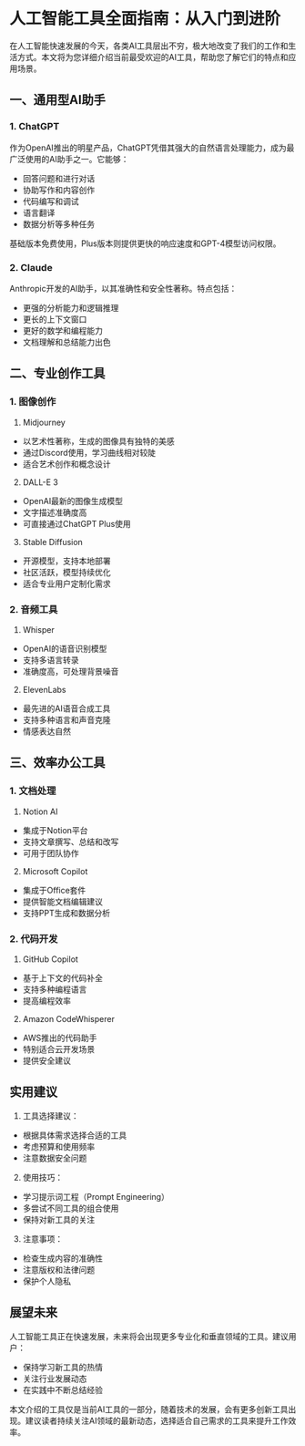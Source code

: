 # 人工智能工具全面指南：从入门到进阶

在人工智能快速发展的今天，各类AI工具层出不穷，极大地改变了我们的工作和生活方式。本文将为您详细介绍当前最受欢迎的AI工具，帮助您了解它们的特点和应用场景。

## 一、通用型AI助手

### 1. ChatGPT
作为OpenAI推出的明星产品，ChatGPT凭借其强大的自然语言处理能力，成为最广泛使用的AI助手之一。它能够：
- 回答问题和进行对话
- 协助写作和内容创作
- 代码编写和调试
- 语言翻译
- 数据分析等多种任务

基础版本免费使用，Plus版本则提供更快的响应速度和GPT-4模型访问权限。

### 2. Claude
Anthropic开发的AI助手，以其准确性和安全性著称。特点包括：
- 更强的分析能力和逻辑推理
- 更长的上下文窗口
- 更好的数学和编程能力
- 文档理解和总结能力出色

## 二、专业创作工具

### 1. 图像创作
1) Midjourney
- 以艺术性著称，生成的图像具有独特的美感
- 通过Discord使用，学习曲线相对较陡
- 适合艺术创作和概念设计

2) DALL-E 3
- OpenAI最新的图像生成模型
- 文字描述准确度高
- 可直接通过ChatGPT Plus使用

3) Stable Diffusion
- 开源模型，支持本地部署
- 社区活跃，模型持续优化
- 适合专业用户定制化需求

### 2. 音频工具
1) Whisper
- OpenAI的语音识别模型
- 支持多语言转录
- 准确度高，可处理背景噪音

2) ElevenLabs
- 最先进的AI语音合成工具
- 支持多种语言和声音克隆
- 情感表达自然

## 三、效率办公工具

### 1. 文档处理
1) Notion AI
- 集成于Notion平台
- 支持文章撰写、总结和改写
- 可用于团队协作

2) Microsoft Copilot
- 集成于Office套件
- 提供智能文档编辑建议
- 支持PPT生成和数据分析

### 2. 代码开发
1) GitHub Copilot
- 基于上下文的代码补全
- 支持多种编程语言
- 提高编程效率

2) Amazon CodeWhisperer
- AWS推出的代码助手
- 特别适合云开发场景
- 提供安全建议

## 实用建议

1. 工具选择建议：
- 根据具体需求选择合适的工具
- 考虑预算和使用频率
- 注意数据安全问题

2. 使用技巧：
- 学习提示词工程（Prompt Engineering）
- 多尝试不同工具的组合使用
- 保持对新工具的关注

3. 注意事项：
- 检查生成内容的准确性
- 注意版权和法律问题
- 保护个人隐私

## 展望未来

人工智能工具正在快速发展，未来将会出现更多专业化和垂直领域的工具。建议用户：
- 保持学习新工具的热情
- 关注行业发展动态
- 在实践中不断总结经验

本文介绍的工具仅是当前AI工具的一部分，随着技术的发展，会有更多创新工具出现。建议读者持续关注AI领域的最新动态，选择适合自己需求的工具来提升工作效率。
